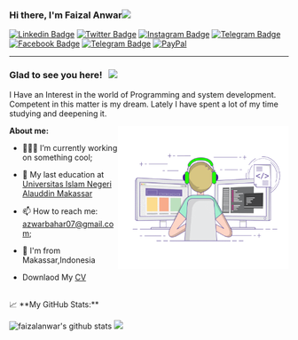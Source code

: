 
### Hi there, I'm Faizal Anwar<img src="https://media.giphy.com/media/hvRJCLFzcasrR4ia7z/giphy.gif" width="25px">


[![Linkedin Badge](https://img.shields.io/badge/-LinkedIn-0e76a8?style=flat-square&logo=Linkedin&logoColor=white)](https://linkedin.com/in/-)
[![Twitter Badge](https://img.shields.io/badge/-Twitter-00acee?style=flat-square&logo=Twitter&logoColor=white)](https://twitter.com/)
[![Instagram Badge](https://img.shields.io/badge/-Instagram-e4405f?style=flat-square&logo=Instagram&logoColor=white)](https://instagram.com//)
[![Telegram Badge](https://img.shields.io/badge/-Telegram-0088cc?style=flat-square&logo=Telegram&logoColor=white)](https://t.me/)
[![Facebook Badge](https://img.shields.io/badge/-Facebook-0e76a8?style=flat-square&logo=Facebook&logoColor=white)](https://www.facebook.com//)
[![Telegram Badge](https://img.shields.io/badge/-Whatsapp-25d366?style=flat-square&logo=Whatsapp&logoColor=white)](https://wa.me/)
[![PayPal](https://img.shields.io/badge/-PayPal-0088cc?logo=PayPal&logoColor=yellow&labelColor=black)](https://www.paypal.com/paypalme/)


---



### Glad to see you here! &nbsp; ![](https://visitor-badge.glitch.me/badge?page_id=faizalanwar.faizalanwar)

I Have an Interest in the world of Programming and system development. Competent in this matter is my dream. Lately I have spent a lot of my time studying and deepening it. 

<img align="right" alt="GIF" src="https://github.com/azwarbahar/azwarbahar/blob/main/coding.gif?raw=true" width="308" height="258" />

**About me:**
- 👨🏻‍💻 I’m currently working on something cool;
- :school: My last education at [Universitas Islam Negeri Alauddin Makassar](https://uin-alauddin.ac.id)
- 📫 How to reach me: azwarbahar07@gmail.com;
- :triangular_flag_on_post: I'm from Makassar,Indonesia

- Downlaod My [ CV ](https://drive.google.com/file/d/1DF87wFreBWv_Rln2ROylUyUyb4K7ZCFL/view?usp=sharing/badge)


</br>
📈 **My GitHub Stats:**

<p>
  <img height="180em" src="https://github-readme-stats.vercel.app/api?username=faizalanwar&count_private=true&show_icons=true&include_all_commits=true" alt="faizalanwar's github stats" />
  <img height="180em" src="https://github-readme-stats.vercel.app/api/top-langs/?username=faizalanwar&layout=compact"/>
</p>


<!--
**faizalanwar/faizalanwar** is a ✨ _special_ ✨ repository because its `README.md` (this file) appears on your GitHub profile.-->
<!--
Here are some ideas to get you started:

- 🔭 I’m currently working on ...
- 🌱 I’m currently learning ...
- 👯 I’m looking to collaborate on ...
- 🤔 I’m looking for help with ...
- 💬 Ask me about ...
- 📫 How to reach me: ...
- 😄 Pronouns: ...
- ⚡ Fun fact: ...
-->
